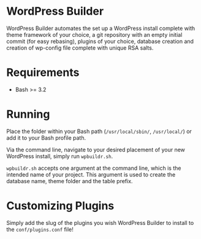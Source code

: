 WordPress Builder
=================

WordPress Builder automates the set up a WordPress install complete with theme framework of your choice, a git repository with an empty initial commit (for easy rebasing), plugins of your choice, database creation and creation of wp-config file complete with unique RSA salts.

Requirements
===========

* Bash >= 3.2

Running
=======

Place the folder within your Bash path (`/usr/local/sbin/`, `/usr/local/`) or add it to your Bash profile path.

Via the command line, navigate to your desired placement of your new WordPress install, simply run `wpbuildr.sh`. 

`wpbuildr.sh` accepts one argument at the command line, which is the intended name of your project. This argument is used to create the database name, theme folder and the table prefix.

Customizing Plugins
===================

Simply add the slug of the plugins you wish WordPress Builder to install to the `conf/plugins.conf` file!
